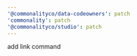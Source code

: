 ```yaml
---
'@commonalityco/data-codeowners': patch
'commonality': patch
'@commonalityco/studio': patch
---
```


add link command
